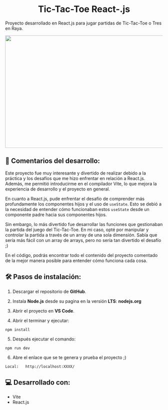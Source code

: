 <h1 align="center" id="title">Tic-Tac-Toe React-.js</h1>

Proyecto desarrollado en React.js para jugar partidas de Tic-Tac-Toe o Tres en Raya.

<p align="center">
  <img src="https://github.com/m0usedev/mouse-tracking-React.js/assets/127488603/aa0b0fde-890e-4166-b050-635ef8ba8556" width="546" height="360">
</p>


## 📖 Comentarios del desarrollo:

Este proyecto fue muy interesante y divertido de realizar debido a la práctica y los desafíos que me hizo enfrentar en relación a React.js. Además, me permitió introducirme en el compilador Vite, lo que mejora la experiencia de desarrollo y el proyecto en general.

En cuanto a React.js, pude enfrentar el desafío de comprender más profundamente los componentes hijos y el uso de `useState`. Esto se debió a la necesidad de entender cómo funcionaban estos `useState` desde un componente padre hacia sus componentes hijos.

Sin embargo, lo más divertido fue desarrollar las funciones que gestionaban la partida del juego del Tic-Tac-Toe. En mi caso, opté por manipular y controlar la partida a través de un array de una sola dimensión. Sabía que sería más fácil con un array de arrays, pero no sería tan divertido el desafío ;)

En el código, podrás encontrar todo el contenido del proyecto comentado de la mejor manera posible para entender cómo funciona cada cosa.


## 🛠️ Pasos de instalación:

1. Descargar el repositorio de **GitHub**.

2. Instala **Node.js** desde su pagina en la versión **LTS**: **nodejs.org**

3. Abrir el proyecto en **VS Code**.

4. Abrir el terminar y ejecutar:

```
npm install
```

5. Después ejecutar el comando: 

```
npm run dev
```

6. Abre el enlace que se te genera y prueba el proyecto ;)

```
Local:   http://localhost:XXXX/
```

  
  
## 💻 Desarrollado con:

*   Vite
*   React.js
